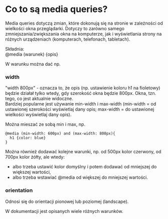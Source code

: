 # Co to są media queries?  
Media queries dotyczą zmian, które dokonują się na stronie w zależności od wielkości okna przeglądarki. Dotyczy to zarówno samego zmniejszania/zwiększania okna na komputerze, jak i wyświetlania strony na różnych urządzeniach (komputerach, telefonach, tabletach).  
  
Składnia:  
\@media (warunek) {opis}  
  
W warunku można dać np.  
### width
"width 800px" - oznacza to, że opis (np. ustawienie koloru h1 na fioletowy) będzie działał tylko wtedy, gdy szerokość okna będzie 800px. Okna, tzn. tego, co jest aktualnie widoczne.   
Bardziej popularne jest używanie min-width i max-width (min-width = od ustawionej szerokości wyświetlaj dany opis; max-width = do ustawionej wielkości wyświetlaj dany opis).  
  
Można mieszać ze sobą min i max, np.  
```
@media (min-width: 600px) and (max-width: 800px){
  h1 {color: blue}
}
```
  
Można również dodawać kolejne warunki, np. od 500px kolor czerwony, od 700px kolor żółty, ale wtedy:  
- albo trzeba ustawić kolor domyślny i potem dodawać od mniejszej do większej wartości,  
- albo trzeba wstawiać \@media od większej do mniejszej wartości.  
  
  
### orientation  
Odnosi się do orientacji pionowej lub poziomej (landscape).  
  
  
W dokumentacji jest opisanych wiele różnych warunków.

